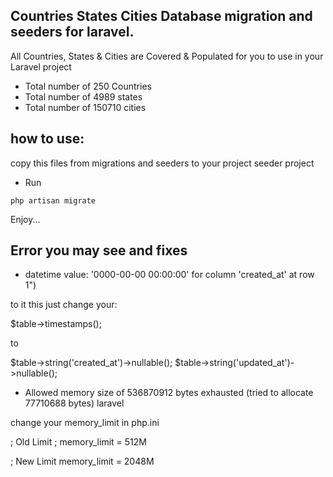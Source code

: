 ##  Countries States Cities Database migration and seeders for laravel.


All Countries, States & Cities are Covered & Populated for you to use in your Laravel project
- Total number of 250 Countries
- Total number of 4989 states
- Total number of 150710 cities
## how to use:

copy this files from migrations and seeders to your project seeder project 

- Run
```
php artisan migrate
```

Enjoy...

## Error you may see and fixes

- datetime value: '0000-00-00 00:00:00' for column 'created_at' at row 1")

to it this just change your:

$table->timestamps();  

to 

$table->string('created_at')->nullable();
$table->string('updated_at')->nullable();

- Allowed memory size of 536870912 bytes exhausted (tried to allocate 77710688 bytes) laravel

change your memory_limit in php.ini

; Old Limit
; memory_limit = 512M

; New Limit
memory_limit = 2048M
